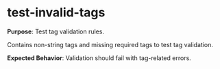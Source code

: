 # test-invalid-tags

**Purpose**: Test tag validation rules.

Contains non-string tags and missing required tags to test tag validation.

**Expected Behavior**: Validation should fail with tag-related errors.
